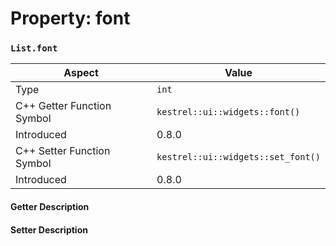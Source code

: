 
# Property: font
### `List.font`

| Aspect | Value |
| --- | --- |
| Type | `int` |
| C++ Getter Function Symbol | `kestrel::ui::widgets::font()` |
| Introduced | 0.8.0 |
| C++ Setter Function Symbol | `kestrel::ui::widgets::set_font()` |
| Introduced | 0.8.0 |

#### Getter Description

#### Setter Description

